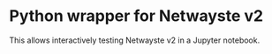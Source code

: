Python wrapper for Netwayste v2
===============================

This allows interactively testing Netwayste v2 in a Jupyter notebook.
